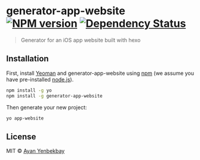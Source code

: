 # generator-app-website [![NPM version][npm-image]][npm-url] [![Dependency Status][daviddm-image]][daviddm-url]
> Generator for an iOS app website built with hexo

## Installation

First, install [Yeoman](http://yeoman.io) and generator-app-website using [npm](https://www.npmjs.com/) (we assume you have pre-installed [node.js](https://nodejs.org/)).

```bash
npm install -g yo
npm install -g generator-app-website
```

Then generate your new project:

```bash
yo app-website
```

## License

MIT © [Ayan Yenbekbay](http://yenbekbay.me)

[npm-image]: https://badge.fury.io/js/generator-app-website.svg
[npm-url]: https://npmjs.org/package/generator-app-website
[daviddm-image]: https://david-dm.org/n17r/generator-app-website.svg?theme=shields.io
[daviddm-url]: https://david-dm.org/n17r/generator-app-website
